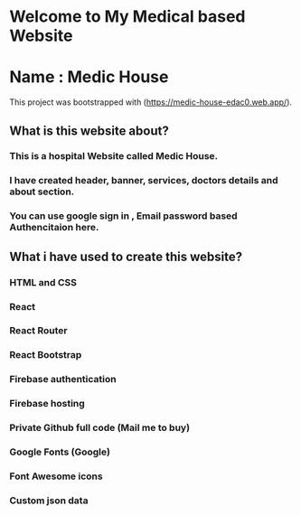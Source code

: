 # Welcome to My Medical based Website
# Name : Medic House

This project was bootstrapped with (https://medic-house-edac0.web.app/).

## What is this website about?

### This is a hospital Website called Medic House.
### I have created header, banner, services, doctors details and about section.
### You can use google sign in , Email password based Authencitaion here.

## What i have used to create this website?

### HTML and CSS
### React
### React Router
### React Bootstrap
### Firebase authentication
### Firebase hosting
### Private Github full code (Mail me to buy)
### Google Fonts (Google)
### Font Awesome icons
### Custom json data

